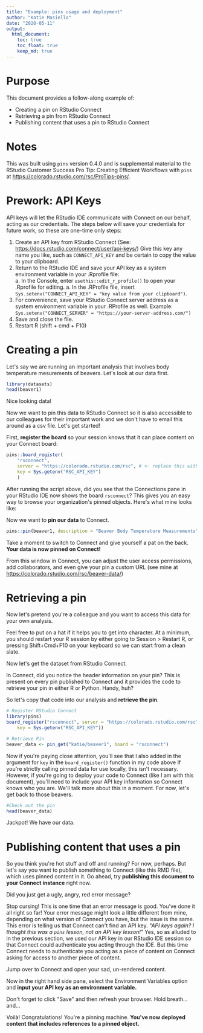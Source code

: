 ```yaml
---
title: "Example: pins usage and deployment"
author: "Katie Masiello"
date: "2020-05-11"
output:
  html_document:
    toc: true
    toc_float: true
    keep_md: true
---
```




# Purpose
This document provides a follow-along example of:  

* Creating a pin on RStudio Connect 
* Retrieving a pin from RStudio Connect 
* Publishing content that uses a pin to RStudio Connect  

# Notes 
This was built using `pins` version 0.4.0 and is supplemental material to the RStudio Customer Success Pro Tip: Creating Efficient Workflows with `pins` at https://colorado.rstudio.com/rsc/ProTips-pins/. 

# Prework: API Keys    
API keys will let the RStudio IDE communicate with Connect on our behalf, acting as our credentials.  The steps below will save your credentials for future work, so these are one-time only steps:  

1. Create an API key from RStudio Connect (See: https://docs.rstudio.com/connect/user/api-keys/) Give this key any name you like, such as `CONNECT_API_KEY` and be certain to copy the value to your clipboard. 
1. Return to the RStudio IDE and save your API key as a system environment variable in your .Rprofile file:  
    a. In the Console, enter `usethis::edit_r_profile()` to open your .Rprofile for editing.
    a. In the .RProfile file, insert `Sys.setenv("CONNECT_API_KEY" = "key value from your clipboard")`.
1. For convenience, save your RStudio Connect server address as a system environment variable in your .RProfile as well. Example: `Sys.setenv("CONNECT_SERVER" = "https://your-server-address.com/")`
1. Save and close the file. 
1. Restart R (shift + cmd + F10)

# Creating a pin
Let's say we are running an important analysis that involves body temperature mesurements of beavers. Let's look at our data first.  

```r
library(datasets)
head(beaver1)
```
Nice looking data!

Now we want to pin this data to RStudio Connect so it is also accessible to our colleagues for their important work and we don't have to email this around as a csv file.  Let's get started!

First, **register the board** so your session knows that it can place content on your Connect board:

```r
pins::board_register(
    "rsconnect", 
    server = "https://colorado.rstudio.com/rsc", # <- replace this with your server name 
    key = Sys.getenv("RSC_API_KEY")
    )
```
  
  
After running the script above, did you see that the Connections pane in your RStudio IDE now shows the board `rsconnect`?  This gives you an easy way to browse your organization's pinned objects.  Here's what mine looks like:  
  

   
Now we want to **pin our data** to Connect. 

```r
pins::pin(beaver1, description = "Beaver Body Temperature Measurements", board = "rsconnect")
```
  
   
Take a moment to switch to Connect and give yourself a pat on the back.  **Your data is now pinned on Connect!**

  
From this window in Connect, you can adjust the user access permissions, add collaborators, and even give your pin a custom URL (see mine at https://colorado.rstudio.com/rsc/beaver-data/)  

  
  
# Retrieving a pin  
Now let's pretend you're a colleague and you want to access this data for your own analysis.  

Feel free to put on a hat if it helps you to get into character.  At a minimum, you should restart your R session by either going to Session > Restart R, or pressing Shift+Cmd+F10 on your keyboard so we can start from a clean slate.
  
Now let's get the dataset from RStudio Connect. 

In Connect, did you notice the header information on your pin?  This is present on every pin published to Connect and it provides the code to retrieve your pin in either R or Python.  Handy, huh?  


  
   
So let's copy that code into our analysis and **retrieve the pin**.  

```r
# Register RStudio Connect
library(pins)
board_register("rsconnect", server = "https://colorado.rstudio.com/rsc",
    key = Sys.getenv("RSC_API_KEY"))

# Retrieve Pin
beaver_data <- pin_get("katie/beaver1", board = "rsconnect")
```
   
Now if you're paying close attention, you'll see that I also added in the argument for `key` in the `board_register()` function in my code above  If you're strictly calling pinned data for use locally, this isn't necessary.  However, if you're going to deploy your code to Connect (like I am with this document), you'll need to include your API key information so Connect knows who you are.  We'll talk more about this in a moment.  For now, let's get back to those beavers.

```r
#Check out the pin
head(beaver_data)
```
  
Jackpot!  We have our data.

# Publishing content that uses a pin 
So you think you're hot stuff and off and running?  For now, perhaps.  But let's say you want to publish something to Connect (like this RMD file), which uses pinned content in it.  Go ahead, try **publishing this document to your Connect instance** right now. 

Did you just get a ugly, angry, red error message?  



Stop cursing! This is one time that an error message is good.  You've done it all right so far! Your error message might look a little different from mine, depending on what version of Connect you have, but the issue is the same.  This error is telling us that Connect can't find an API key.  *"API keys again? I thought this was a `pins` lesson, not an API key lesson!"*  Yes, so as alluded to in the previous section, we used our API key in our RStudio IDE session so that Connect could authenticate you acting through the IDE.  But this time Connect needs to authenticate you acting as a piece of content on Connect asking for access to another piece of content.   

Jump over to Connect and open your sad, un-rendered content.  

  
Now in the right hand side pane, select the Environment Variables option and **input your API key as an environment variable.**  

  
Don't forget to click "Save" and then refresh your browser.  Hold breath... and... 


  

Voilà!  Congratulations!  You're a pinning machine. **You've now deployed content that includes references to a pinned object.**
